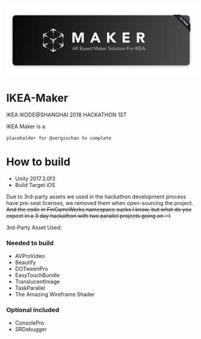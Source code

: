 ![](https://raw.githubusercontent.com/hACKbUSTER/IKEA-Maker/master/GitHub/Images/Banner.jpg)

# IKEA-Maker
IKEA IKODE@SHANGHAI 2018 HACKATHON 1ST

IKEA Maker is a 
```
placeholder for @sergiochan to complete
```

# How to build

- Unity 2017.3.0f3
- Build Target iOS


Due to 3rd-party assets we used in the hackathon development process have pre-seat licenses, we removed them when open-sourcing the project. 
~~And the code in FinGameWorks namespace sucks I know, but what do you expect in a 3 day hackathon with two parallel projects going on :-)~~

3rd-Party Asset Used:

### Needed to build

- AVProVideo
- Beautify
- DOTweenPro
- EasyTouchBundle
- TranslucentImage
- TaskParallel
- The Amazing Wireframe Shader

### Optional included

- ConsolePro
- SRDebugger



